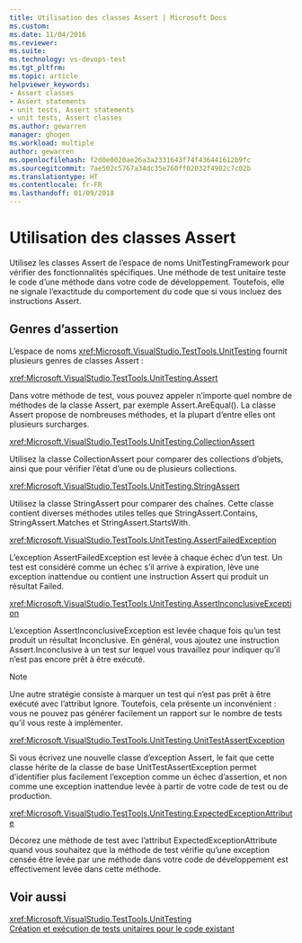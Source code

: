 ```yaml
---
title: Utilisation des classes Assert | Microsoft Docs
ms.custom: 
ms.date: 11/04/2016
ms.reviewer: 
ms.suite: 
ms.technology: vs-devops-test
ms.tgt_pltfrm: 
ms.topic: article
helpviewer_keywords:
- Assert classes
- Assert statements
- unit tests, Assert statements
- unit tests, Assert classes
ms.author: gewarren
manager: ghogen
ms.workload: multiple
author: gewarren
ms.openlocfilehash: f2d0e0020ae26a3a2331643f74f436441612b9fc
ms.sourcegitcommit: 7ae502c5767a34dc35e760ff02032f4902c7c02b
ms.translationtype: HT
ms.contentlocale: fr-FR
ms.lasthandoff: 01/09/2018
---
```

# <a name="using-the-assert-classes"></a>Utilisation des classes Assert
Utilisez les classes Assert de l’espace de noms UnitTestingFramework pour vérifier des fonctionnalités spécifiques. Une méthode de test unitaire teste le code d’une méthode dans votre code de développement. Toutefois, elle ne signale l’exactitude du comportement du code que si vous incluez des instructions Assert.  
  
## <a name="kinds-of-asserts"></a>Genres d’assertion  
 L’espace de noms <xref:Microsoft.VisualStudio.TestTools.UnitTesting> fournit plusieurs genres de classes Assert :  
  
 <xref:Microsoft.VisualStudio.TestTools.UnitTesting.Assert>  
  
 Dans votre méthode de test, vous pouvez appeler n’importe quel nombre de méthodes de la classe Assert, par exemple Assert.AreEqual(). La classe Assert propose de nombreuses méthodes, et la plupart d’entre elles ont plusieurs surcharges.  
  
 <xref:Microsoft.VisualStudio.TestTools.UnitTesting.CollectionAssert>  
  
 Utilisez la classe CollectionAssert pour comparer des collections d’objets, ainsi que pour vérifier l’état d’une ou de plusieurs collections.  
  
 <xref:Microsoft.VisualStudio.TestTools.UnitTesting.StringAssert>  
  
 Utilisez la classe StringAssert pour comparer des chaînes. Cette classe contient diverses méthodes utiles telles que StringAssert.Contains, StringAssert.Matches et StringAssert.StartsWith.  
  
 <xref:Microsoft.VisualStudio.TestTools.UnitTesting.AssertFailedException>  
  
 L’exception AssertFailedException est levée à chaque échec d’un test. Un test est considéré comme un échec s’il arrive à expiration, lève une exception inattendue ou contient une instruction Assert qui produit un résultat Failed.  
  
 <xref:Microsoft.VisualStudio.TestTools.UnitTesting.AssertInconclusiveException>  
  
 L’exception AssertInconclusiveException est levée chaque fois qu’un test produit un résultat Inconclusive. En général, vous ajoutez une instruction Assert.Inconclusive à un test sur lequel vous travaillez pour indiquer qu’il n’est pas encore prêt à être exécuté.  
  
> [!NOTE]
>  Une autre stratégie consiste à marquer un test qui n’est pas prêt à être exécuté avec l’attribut Ignore. Toutefois, cela présente un inconvénient : vous ne pouvez pas générer facilement un rapport sur le nombre de tests qu’il vous reste à implémenter.  
  
 <xref:Microsoft.VisualStudio.TestTools.UnitTesting.UnitTestAssertException>  
  
 Si vous écrivez une nouvelle classe d’exception Assert, le fait que cette classe hérite de la classe de base UnitTestAssertException permet d’identifier plus facilement l’exception comme un échec d’assertion, et non comme une exception inattendue levée à partir de votre code de test ou de production.  
  
 <xref:Microsoft.VisualStudio.TestTools.UnitTesting.ExpectedExceptionAttribute>  
  
 Décorez une méthode de test avec l’attribut ExpectedExceptionAttribute quand vous souhaitez que la méthode de test vérifie qu’une exception censée être levée par une méthode dans votre code de développement est effectivement levée dans cette méthode.  
  
## <a name="see-also"></a>Voir aussi  
 <xref:Microsoft.VisualStudio.TestTools.UnitTesting>   
 [Création et exécution de tests unitaires pour le code existant](http://msdn.microsoft.com/en-us/e8370b93-085b-41c9-8dec-655bd886f173)
